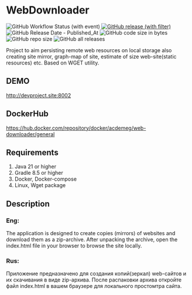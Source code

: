 # WebDownloader

![GitHub Workflow Status (with event)](https://img.shields.io/github/actions/workflow/status/acdemeg/WebDownloader/build-workflow.yml?logo=gradle&labelColor=292f35)
[![GitHub release (with filter)](https://img.shields.io/github/v/release/acdemeg/WebDownloader?logo=github&labelColor=292f35)](https://github.com/acdemeg/WebDownloader/releases)
![GitHub Release Date - Published_At](https://img.shields.io/github/release-date/acdemeg/WebDownloader?color=8B8C7A&labelColor=292f35)
![GitHub code size in bytes](https://img.shields.io/github/languages/code-size/acdemeg/WebDownloader?color=DC143C&labelColor=292f35)
![GitHub repo size](https://img.shields.io/github/repo-size/acdemeg/WebDownloader?color=008B8B&labelColor=292f35)
![GitHub all releases](https://img.shields.io/github/downloads/acdemeg/WebDownloader/total?color=DB7093&labelColor=292f35)

Project to aim persisting remote web resources on local storage
also creating site mirror, graph-map of site, estimate of size
web-site(static resources) etc. Based on WGET utility.

## DEMO
http://devproject.site:8002

## DockerHub
https://hub.docker.com/repository/docker/acdemeg/web-downloader/general

## Requirements
1. Java 21 or higher
2. Gradle 8.5 or higher
3. Docker, Docker-compose
4. Linux, Wget package

## Description
### Eng:
The application is designed to create copies (mirrors) of websites and download them as a zip-archive. After unpacking the archive, open the index.html file in your browser to browse the site locally.
### Rus:
Приложение предназначено для создания копий(зеркал) web-сайтов и их скачивания в виде zip-архива. После распаковки архива откройте файл index.html в вашем браузере для локального простомтра сайта.
